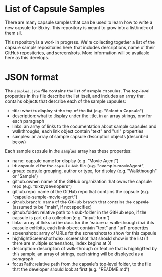 # List of Capsule Samples

There are many capsule samples that can be used to learn how to write a new capsule for Bixby.
This repository is meant to grow into a list/index of them all.

This repository is a work in progress. We're collecting together a list of the capsule sample repositories here,
that includes descriptions, name of their GitHub repositories, and screenshots. More information will be available
here as this develops.

# JSON format

The `samples.json` file contains the list of sample capsules. The top-level properties in this file describe the
list itself, and includes an array that contains objects that describe each of the sample capsules:

- title: what to display at the top of the list (e.g. "Select a Capsule")
- description: what to display under the title, in an array strings, one for each paragraph
- links: an array of links to the documentation about sample capsules and walkthroughs, each link object contain "text" and "url" properties
- samples: an array of sample capsule description objects (described below)

Each sample capsule in the `samples` array has these properties:

- name: capsule name for display (e.g. "Movie Agent")
- id: capsule id for the `capsule.bxb` file (e.g. "example.movieAgent")
- group: capsule grouping, author or type, for display (e.g. "Walkthrough" or "Sample")
- github.owner: name of the GitHub organization that owns the capsule repo (e.g. "bixbydevelopers")
- github.repo: name of the GitHub repo that contains the capsule (e.g. "capsule-sample-movie-agent")
- github.branch: name of the GitHub branch that contains the capsule (assumed to be "main", if not specified)  
- github.folder: relative path to a sub-folder in the GitHub repo, if the capsule is part of a collection (e.g. "input-form")
- links: array of links to the docs for the feature or walk-through that this capsule exhibits, each link object contain "text" and "url" properties
- screenshots: array of URLs for the screenshots to show for this capsule
- highlightScreenshotIndex: screenshot that should show in the list (if there are multiple screenshots, index begins at 0)
- description: description of walk-through or feature that is highlighted by this sample, an array of strings, each string will be displayed as a paragraph
- focusPath: relative path from the capsule's top-level folder, to the file that the developer should look at first (e.g. "README.md")
